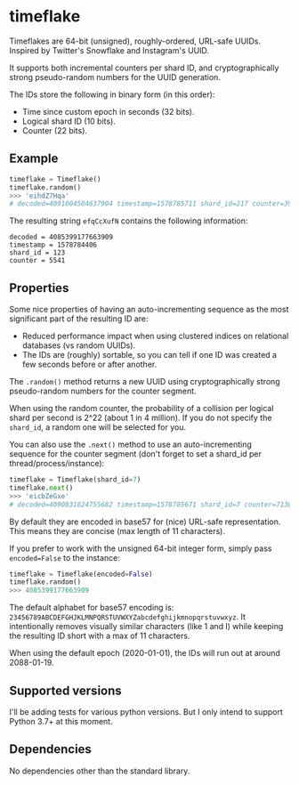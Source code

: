 # timeflake
Timeflakes are 64-bit (unsigned), roughly-ordered, URL-safe UUIDs. Inspired by Twitter's Snowflake and Instagram's UUID.

It supports both incremental counters per shard ID, and cryptographically strong pseudo-random numbers for the UUID generation.

The IDs store the following in binary form (in this order):
- Time since custom epoch in seconds (32 bits).
- Logical shard ID (10 bits).
- Counter (22 bits).

## Example

```python
timeflake = Timeflake()
timeflake.random()
>>> 'eihdZ7Hqa'
# decoded=4091004504637904 timestamp=1578785711 shard_id=217 counter=393680
```

The resulting string `efqCcXufN` contains the following information:
```
decoded = 4085399177663909
timestamp = 1578784406
shard_id = 123
counter = 5541
```

## Properties

Some nice properties of having an auto-incrementing sequence as the most significant part of the resulting ID are:
- Reduced performance impact when using clustered indices on relational databases (vs random UUIDs).
- The IDs are (roughly) sortable, so you can tell if one ID was created a few seconds before or after another.

The `.random()` method returns a new UUID using cryptographically strong pseudo-random numbers for the counter segment.

When using the random counter, the probability of a collision per logical shard per second is 2^22 (about 1 in 4 million). If you do not specify the `shard_id`, a random one will be selected for you.

You can also use the `.next()` method to use an auto-incrementing sequence for the counter segment (don't forget to set a shard_id per thread/process/instance):

```python
timeflake = Timeflake(shard_id=7)
timeflake.next()
>>> 'eicbZeGxe'
# decoded=4090831824755682 timestamp=1578785671 shard_id=7 counter=7138
```


By default they are encoded in base57 for (nice) URL-safe representation. This means they are concise (max length of 11 characters).

If you prefer to work with the unsigned 64-bit integer form, simply pass `encoded=False` to the instance:

```python
timeflake = Timeflake(encoded=False)
timeflake.random()
>>> 4085399177663909
```

The default alphabet for base57 encoding is: `23456789ABCDEFGHJKLMNPQRSTUVWXYZabcdefghijkmnopqrstuvwxyz`. It intentionally removes visually similar characters (like 1 and l) while keeping the resulting ID short with a max of 11 characters.

When using the default epoch (2020-01-01), the IDs will run out at around 2088-01-19.

## Supported versions
I'll be adding tests for various python versions. But I only intend to support Python 3.7+ at this moment.

## Dependencies
No dependencies other than the standard library.
